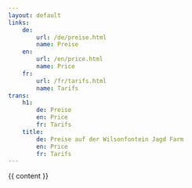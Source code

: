 ```yaml
---
layout: default
links:
    de:
        url: /de/preise.html
        name: Preise
    en:
        url: /en/price.html
        name: Price
    fr:
        url: /fr/tarifs.html
        name: Tarifs
trans:
    h1:
        de: Preise
        en: Price
        fr: Tarifs
    title:
        de: Preise auf der Wilsonfontein Jagd Farm
        en: Price
        fr: Tarifs
---
```


{{ content }}